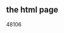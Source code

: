 <article><h2>the html page</h2><time><span class="day">4</span><span class="month">8</span><span class="year">106</span></time></article>